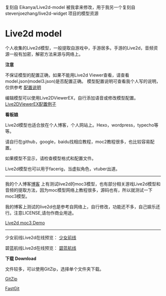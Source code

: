 复刻自 Eikanya/Live2d-model 被我拿来修改，用于我另一个复刻自 stevenjoezhang/live2d-widget 项目的模型资源


# Live2d model

个人收集的Live2d模型，一般提取自游戏中，手游居多。手游的Live2d，音频资源一般有加密，解密方法来源与网络上。


**注意**


不保证模型的配置正确，如果不能用Live2d Viewer查看，请查看model.json(model3.json)是否配置正确。
模型配置说明可查看我个人写的说明，仅供参考
[配置说明](https://eikanya.github.io/post/live2d%E9%85%8D%E7%BD%AE/)


编辑模型可以使用Live2DViewerEX，自行添加语音或修改模型配置。
[Live2DViewerEX配置例子](https://eikanya.github.io/post/liv2DViewerEX%E9%85%8D%E7%BD%AE/)

**看板娘**


Live2d模型也适合放在个人博客，个人网站上。Hexo，wordpress，typecho等等。 
 
请自行在github，google，baidu找相应教程，moc2教程很多，也比较容易配置。 

如果模型不显示，请检查模型格式和配置文件。 

Live2d模型也可以用于facerig，当虚拟角色，vtuber出道。  
  
- - -

我的个人博客[博客](https://eikanya.github.io/) 上有测试live2d的moc3模型，也有部分相关游戏Live2d模型和音频的提取方法，因为moc模型网络上教程很多，源码也有，所以就测试一下moc3模型。  

我的博客上测试的live2d也是参考自网络上，自行修改，功能还不多，自己娱乐还行。注意LICENSE,请勿作商业用途。

[Live2d moc3 Demo](https://eikanya.github.io/link/)

- - -
少女前线Live2d在线预览：
[少女前线](http://gfl.zzzzz.kr/dolls.php?lang=ja)

碧蓝航线Live2d在线预览：
[碧蓝航线](https://l2d.alg-wiki.com/)



**下载** **Download**

文件较多，可以使用GitZip，选择单个文件夹下载。
  
[GitZip](https://gitzip.org/)


[FastGit](https://fastgit.org/)

